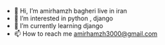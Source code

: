 - 👋 Hi, I’m amirhamzh bagheri live in iran 
- 👀 I’m interested in python , django 
- 🌱 I’m currently learning django 
- 📫 How to reach me amirhamzh3000@gmail.com
